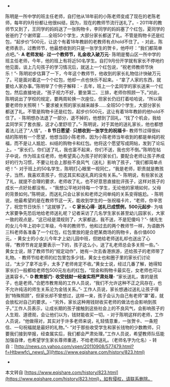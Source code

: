 -
陈明是一所中学的班主任老师，自打他从18年前的小陈老师变成了现在的老陈老师，每年的9月份都让他很纠结，因为，现在的教师节流行送礼了。-
2011年的教师节又到了，王同学的妈妈送了一张购物卡，李同学的妈妈塞了个红包，夏同学的爸爸约了个谢师宴……全班50个学生，大部分家长都送了礼。不管是购物卡还是红包，“起步价”500元，让这个有着18年教龄的老教师有点hold不住了。-
对此，陈老师表示，过教师节，他最想收到的只是一张学生的贺卡，他呼吁：“我们都简单点吧。”-
**A 老师发帖**-
**过一个教师节，礼金收入破万元**-
陈明是蜀山区一所中学的班主任老师，今年，他的班上有将近50名学生。自打9月份开学就有家长不停地约他见面，谈上几句孩子的学习情况后，就送上一个红包说，“祝老师教师节快乐！”-
陈明初步估算了一下，今年这个教师节，他收到的家长礼物估计快破万元了。可是面对着这一个个红包，他却一点也快乐不起来。-
“拿了人家的东西，就要给人家办事。”陈明举了个例子解释：-
去年，班上一个孟同学的家长送来一个红包，然后直接地说，“孩子视力不好，要坐第二、三排，老师你照顾一下。”对此，陈明说出了学校的规定，要两周轮换一次座位，但家长仍旧打着哈哈说，“所以需要老师你关照啊！”-
要求被关照的家长越来越多……全班50个学生，大部分家长都送了礼。不管是购物卡还是红包，起步价500元，这让有着18年教龄的他hold不住了。-
陈明想办法退了一部分，退不掉的，他想到了回礼，“找了个机会，我给孟同学买了套衣服，这才心里舒坦了。”-
陈明说，对于其他的送礼家长，他也都想着法儿还了“人情”。-
**B 节日愿望**-
**只想收到一张学生的祝福卡**-
教师节过得很纠结的陈明有一个愿望，他想当回小陈老师，因为小陈老师当年收到的都是单纯的祝福，而不是让人尴尬、纠结的购物卡和红包。他将这个愿望写成网帖，发到了论坛上。-
“家长们，你们送了礼，我也富不起来，你们不送，我也穷不倒。”陈明在帖子中说，作为班主任老师，他希望真心为孩子好的家长们，要配合老师让孩子养成好的行为习惯，不要让社会上那些不良风气（送礼）影响了孩子，“我们都简单点吧！”-
对于班上的50名学生，陈明打心眼里一视同仁，“我是老师，职责就是教孩子，当然，我喜欢乖孩子，但这其实和送礼真的没有关系。”-
陈明说，有些家长送了礼，就提不合理的要求，老师收了礼，也不好意思直接批评孩子，这样对孩子的成长一点好处都没有。-
“我想公平地对待每一个学生，无论他的家境如何，父母的背景如何。”陈明说，而送礼只会让家长和老师之间单纯的关系变得尴尬。-
陈明说，他最希望的是在教师节这一天，能收到学生的一张祝福卡片，“老师，你辛苦了，祝您节日快乐！”这就够了。-
**C 家长心得**-
**送礼已成惯例，500元起步**-
为啥大家要争先恐后地给老师送礼呢？记者采访了几名学生家长甚至幼儿园家长，大家一致的观点是，“这已经是潜规则了，大家都送，我不送，不是犯傻吗？”-
储先生的女儿今年上初中三年级，今年的教师节，他和过去的两个教师节一样，为语数外三科老师各准备了一个红包，红包里放的是合肥某商场的购物卡，各价值600元。-
黄女士的小女儿今年才上幼儿园中班，但她给老师送礼却也送出了心得，“教师节肯定是要表示一下的，孩子这么小，送了礼老师总会多关照一些。”-
黄女士说，除了教师节的“规定动作”，她有一次去香港旅游，还给孩子的老师带了礼物。-
教师节给老师的红包里包多少钱，黄女士也和圈子里的家长们讨论过，“太少了拿不出手，太多了老师肯定不收。”黄女士说，经过几番了解，她得知家长们一般都给老师包500元左右的红包，“现金和购物卡最实在，女老师也可以送美容卡。”-
**D 教育部门**-
**收受钱财一经查实将严肃处理**-
“家长送礼，害的是孩子，也是老师。”合肥市教育局的工作人员说，“我们不允许这种不正之风存在，也不允许纯洁的师生关系沦为金钱关系。”-
工作人员说，家长想通过送礼让孩子得到“特殊照顾”，但家长却不曾想过，这样一来，孩子会认为自己有老师“罩”着，就会放松对自己的要求。-
“另外，家长这种用钱财收买老师的做法也会影响到孩子。”工作人员表示，让成长期的孩子接触到这些社会上的不良风气，会影响孩子的人生观、道德观，会让他们以为，钱财能收买一切。-
对于陈明这样的老师，工作人员说，“他做得对，其实对于许多老师来说，礼轻情意重，一张贺卡、一条短信、一句祝福就是最好的礼物。”-
“对于那些收受学生和家长钱物的少数教师，只要我们接到举报，经查属实后，我们都会严肃处理。”工作人员说，希望教师队伍能加强自律，也希望学生家长尊师重道，不给老师送礼。（老师名字为化名）-
转自：[http://news.cn.yahoo.com/ypen/20110908/577479.html?f=Htbwwfc\_news\_3](https://www.eqishare.com/history/823.html)

-

本文转自 [https://www.eqishare.com/history/823.html](https://www.eqishare.com/history/823.html)，如有侵权，请联系删除。